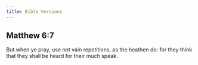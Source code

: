 ```yaml
---
title: Bible Versions
---
```


## Matthew 6:7

But when ye pray, use not vain repetitions, as the heathen do: for they think that they shall be heard for their much speak.
